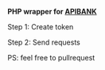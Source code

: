 **PHP wrapper for [APIBANK](https://apibank.club)**

Step 1: Create token

Step 2: Send requests

PS: feel free to pullrequest
